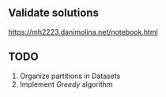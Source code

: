 ## Validate solutions

https://mh2223.danimolina.net/notebook.html

## TODO

1. Organize partitions in Datasets
2. Implement _Greedy_ algorithm
